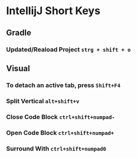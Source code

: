 # IntellijJ Short Keys

## Gradle

### Updated/Reaload Project ``strg + shift + o``

## Visual

### To detach an active tab, press ``Shift+F4``
### Split Vertical ``alt+shift+v``
### Close Code Block  ``ctrl+shift+numpad-``
### Open Code Block ``ctrl+shift+numpad+``
### Surround With ``ctrl+shift+numpad0``